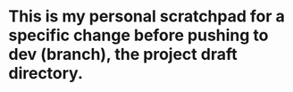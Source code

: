 # This is my personal scratchpad for a specific change before pushing to dev (branch), the project draft directory.
